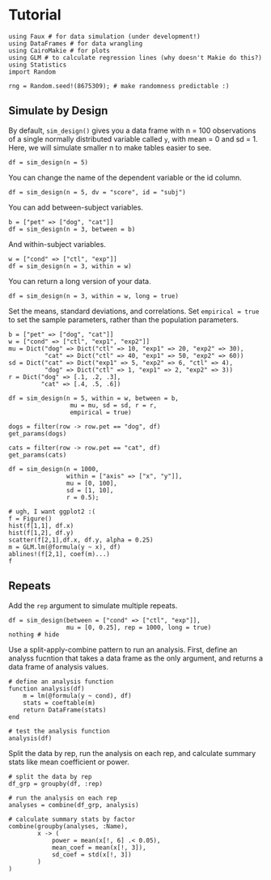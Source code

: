 # Tutorial

```@example Main
using Faux # for data simulation (under development!)
using DataFrames # for data wrangling
using CairoMakie # for plots
using GLM # to calculate regression lines (why doesn't Makie do this?)
using Statistics
import Random

rng = Random.seed!(8675309); # make randomness predictable :)
```

## Simulate by Design

By default, `sim_design()` gives you a data frame with n = 100 observations of a single normally distributed variable called `y`, with mean = 0 and sd = 1. Here, we will simulate smaller n to make tables easier to see.

```@example Main
df = sim_design(n = 5)
```

You can change the name of the dependent variable or the id column.

```@example Main
df = sim_design(n = 5, dv = "score", id = "subj")
```

You can add between-subject variables.

```@example Main
b = ["pet" => ["dog", "cat"]]
df = sim_design(n = 3, between = b)
```

And within-subject variables.

```@example Main
w = ["cond" => ["ctl", "exp"]]
df = sim_design(n = 3, within = w)
```

You can return a long version of your data.

```@example Main
df = sim_design(n = 3, within = w, long = true)
```

Set the means, standard deviations, and correlations. Set `empirical = true` to set the sample parameters, rather than the population parameters.

```@example Main
b = ["pet" => ["dog", "cat"]]
w = ["cond" => ["ctl", "exp1", "exp2"]]
mu = Dict("dog" => Dict("ctl" => 10, "exp1" => 20, "exp2" => 30),
          "cat" => Dict("ctl" => 40, "exp1" => 50, "exp2" => 60))
sd = Dict("cat" => Dict("exp1" => 5, "exp2" => 6, "ctl" => 4),
          "dog" => Dict("ctl" => 1, "exp1" => 2, "exp2" => 3))
r = Dict("dog" => [.1, .2, .3],
         "cat" => [.4, .5, .6])

df = sim_design(n = 5, within = w, between = b,
                 mu = mu, sd = sd, r = r,
                 empirical = true)
```


```@example Main
dogs = filter(row -> row.pet == "dog", df)
get_params(dogs)
```


```@example Main
cats = filter(row -> row.pet == "cat", df)
get_params(cats)
```


```@example Main
df = sim_design(n = 1000,
                within = ["axis" => ["x", "y"]], 
                mu = [0, 100], 
                sd = [1, 10],
                r = 0.5);

# ugh, I want ggplot2 :(
f = Figure()
hist(f[1,1], df.x)
hist(f[1,2], df.y)
scatter(f[2,1],df.x, df.y, alpha = 0.25)
m = GLM.lm(@formula(y ~ x), df)
ablines!(f[2,1], coef(m)...)
f

```

## Repeats

Add the `rep` argument to simulate multiple repeats.  

```@example Main
df = sim_design(between = ["cond" => ["ctl", "exp"]], 
                mu = [0, 0.25], rep = 1000, long = true)
nothing # hide
```

Use a split-apply-combine pattern to run an analysis. First, define an analyss fucntion that takes a data frame as the only argument, and returns a data frame of analysis values.

```@example Main
# define an analysis function
function analysis(df)
    m = lm(@formula(y ~ cond), df)
    stats = coeftable(m) 
    return DataFrame(stats)
end

# test the analysis function
analysis(df)
```

Split the data by rep, run the analysis on each rep, and calculate summary stats like mean coefficient or power.

```@example Main
# split the data by rep
df_grp = groupby(df, :rep)

# run the analysis on each rep
analyses = combine(df_grp, analysis)

# calculate summary stats by factor
combine(groupby(analyses, :Name),
        x -> (
            power = mean(x[!, 6] .< 0.05),
            mean_coef = mean(x[!, 3]),
            sd_coef = std(x[!, 3])
        )
)
```